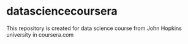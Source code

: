 datasciencecoursera
===================

This repository is created for data science course from John Hopkins university in coursera.com

